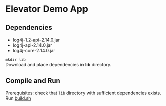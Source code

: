 # Elevator Demo App

## Dependencies
* log4j-1.2-api-2.14.0.jar
* log4j-api-2.14.0.jar
* log4j-core-2.14.0.jar

`mkdir lib`  
Download and place dependencies in **lib** directory.   

## Compile and Run  
Prerequisites: check that `lib` directory with sufficient dependencies exists.   
Run [build.sh](./build.sh)
